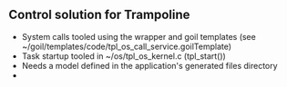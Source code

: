 Control solution for Trampoline
---

- System calls tooled using the wrapper and goil templates (see ~/goil/templates/code/tpl_os_call_service.goilTemplate)
- Task startup tooled in ~/os/tpl_os_kernel.c (tpl_start())
- Needs a model defined in the application's generated files directory
- 
